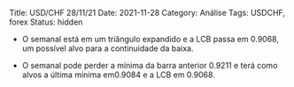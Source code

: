 Title: USD/CHF 28/11/21
Date: 2021-11-28
Category: Análise
Tags: USDCHF, forex
Status: hidden


* O semanal está em um triângulo expandido e a LCB passa em 0.9068, um possível alvo para a continuidade da baixa.

* O semanal pode perder a mínima da barra anterior 0.9211 e terá como alvos a última mínima em0.9084 e a LCB em 0.9068.
